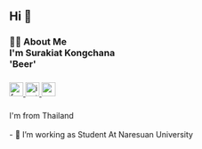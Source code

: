 <div align="center">
</div>

###

<h2 align="left">Hi 👋</h2>

###

<h3 align="left">👩‍💻  About Me<br>I'm Surakiat Kongchana<br>'Beer'</h3>

###

<div align="left">
  <a href="https://www.facebook.com/SurakiatBeer" target="_blank">
    <img src="https://img.shields.io/static/v1?message=Facebook&logo=facebook&label=&color=1877F2&logoColor=white&labelColor=&style=flat" height="25" alt="facebook logo"  />
  </a>
  <a href="https://www.instagram.com/b._.beer/" target="_blank">
    <img src="https://img.shields.io/static/v1?message=Instagram&logo=instagram&label=&color=E4405F&logoColor=white&labelColor=&style=flat" height="25" alt="instagram logo"  />
  </a>
  <a href="zaqsf159359@gmail.com" target="_blank">
    <img src="https://img.shields.io/static/v1?message=Gmail&logo=gmail&label=&color=D14836&logoColor=white&labelColor=&style=flat" height="25" alt="gmail logo"  />
  </a>
</div>

###

<p align="left">I'm from Thailand<br><br>- 🔭 I’m working as Student At Naresuan University<br>
